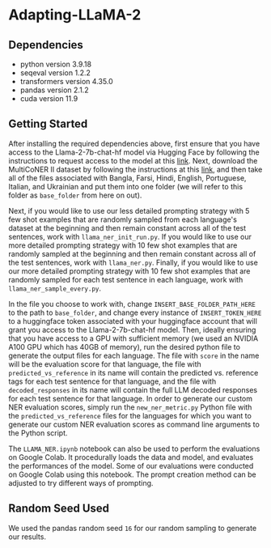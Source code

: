 # Adapting-LLaMA-2

## Dependencies

- python version 3.9.18
- seqeval version 1.2.2
- transformers version 4.35.0
- pandas version 2.1.2
- cuda version 11.9

## Getting Started

After installing the required dependencies above, first ensure that you have access to the Llama-2-7b-chat-hf model via Hugging Face by following the instructions to request access to the model at this [link](https://huggingface.co/meta-llama/Llama-2-7b-chat-hf). Next, download the MultiCoNER II dataset by following the instructions at this [link](https://multiconer.github.io/dataset), and then take all of the files associated with Bangla, Farsi, Hindi, English, Portuguese, Italian, and Ukrainian and put them into one folder (we will refer to this folder as ```base_folder``` from here on out).

Next, if you would like to use our less detailed prompting strategy with 5 few shot examples that are randomly sampled from each language's dataset at the beginning and then remain constant across all of the test sentences, work with ```llama_ner_init_run.py```. If you would like to use our more detailed prompting strategy with 10 few shot examples that are randomly sampled at the beginning and then remain constant across all of the test sentences, work with ```llama_ner.py```. Finally, if you would like to use our more detailed prompting strategy with 10 few shot examples that are randomly sampled for each test sentence in each language, work with ```llama_ner_sample_every.py```.

In the file you choose to work with, change ```INSERT_BASE_FOLDER_PATH_HERE``` to the path to ```base_folder```, and change every instance of ```INSERT_TOKEN_HERE``` to a huggingface token associated with your huggingface account that will grant you access to the Llama-2-7b-chat-hf model. Then, ideally ensuring that you have access to a GPU with sufficient memory (we used an NVIDIA A100 GPU which has 40GB of memory), run the desired python file to generate the output files for each language. The file with ```score``` in the name will be the evaluation score for that language, the file with ```predicted_vs_reference``` in its name will contain the predicted vs. reference tags for each test sentence for that language, and the file with ```decoded_responses``` in its name will contain the full LLM decoded responses for each test sentence for that language. In order to generate our custom NER evaluation scores, simply run the ```new_ner_metric.py``` Python file with the ```predicted_vs_reference``` files for the languages for which you want to generate our custom NER evaluation scores as command line arguments to the Python script.

The ```LLAMA_NER.ipynb``` notebook can also be used to perform the evaluations on Google Colab. It procedurally loads the data and model, and evaluates the performances of the model. Some of our evaluations were conducted on Google Colab using this notebook. The prompt creation method can be adjusted to try different ways of prompting.

## Random Seed Used

We used the pandas random seed ```16``` for our random sampling to generate our results.
